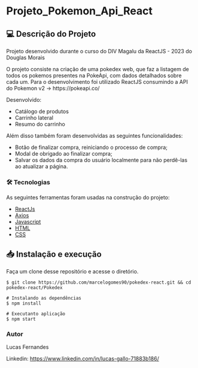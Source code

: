 # Projeto_Pokemon_Api_React

## 💻 Descrição do Projeto
<p>Projeto desenvolvido durante o curso do DIV Magalu da ReactJS - 2023</a> do Douglas Morais</p>
<p>O projeto consiste na criação de uma pokedex web, que faz a listagem de todos os pokemos presentes na PokeApi, com dados detalhados sobre cada um. Para o desenvolvimento foi utilizado ReactJS consumindo a API do Pokemon v2 -> https://pokeapi.co/</p>

<p>Desenvolvido:</p>

 - Catálogo de produtos
 - Carrinho lateral
 - Resumo do carrinho

Além disso também foram desenvolvidas as seguintes funcionalidades:
 - Botão de finalizar compra, reiniciando o processo de compra;
 - Modal de obrigado ao finalizar compra;
 - Salvar os dados da compra do usuário localmente para não perdê-las ao atualizar a página.

### 🛠 Tecnologias

As seguintes ferramentas foram usadas na construção do projeto:

- [ReactJs](https://pt-br.reactjs.org/)
- [Axios](https://axios-http.com/ptbr/docs/intro)
- [Javascript](https://developer.mozilla.org/pt-BR/docs/Web/JavaScript)
- [HTML](https://developer.mozilla.org/pt-BR/docs/Web/HTML)
- [CSS](https://developer.mozilla.org/pt-BR/docs/Web/CSS)

## 📥 Instalação e execução

Faça um clone desse repositório e acesse o diretório.

```
$ git clone https://github.com/marcelogomes90/pokedex-react.git && cd pokedex-react/Pokedex
```

```
# Instalando as dependências
$ npm install

# Executanto aplicação
$ npm start
```

### Autor

Lucas Fernandes

Linkedin: https://www.linkedin.com/in/lucas-gallo-71883b186/